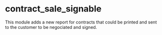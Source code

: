 # contract_sale_signable
This module adds a new report for contracts that could be printed and sent to the customer to be negociated and signed.
